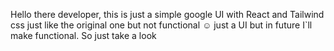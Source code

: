 Hello there developer, this is just a simple google UI with React and Tailwind css just like the original one but not functional ☺ just a UI but in future I`ll make functional. So just take a look 
